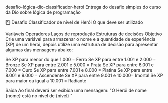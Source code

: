 desafio-lógica-dio-classificador-heroi
Entrega do desafio simples do curso da Dio sobre lógica de programação

1️⃣ Desafio Classificador de nível de Herói
O que deve ser utilizado

Variáveis
Operadores
Laços de reprodução
Estruturas de decisões
Objetivo
Crie uma variável para armazenar o nome e a quantidade de experiência (XP) de um herói, depois utilize uma estrutura de decisão para apresentar algumas das mensagens abaixo:

Se XP para menor do que 1.000 = Ferro Se XP para entre 1.001 e 2.000 = Bronze Se XP para entre 2.001 e 5.000 = Prata Se XP para entre 6.001 e 7.000 = Ouro Se XP para entre 7.001 e 8.000 = Platina Se XP para entre 8.001 e 9.000 = Ascendente Se XP para entre 9.001 e 10.000= Imortal Se XP para maior ou igual a 10.001 = Radiante

Saída
Ao final deverá ser exibida uma mensagem: "O Herói de nome {nome} está no nível de {nivel} "
